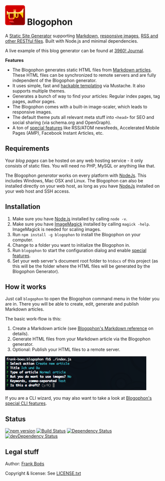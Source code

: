![](docs/blogophon.png) Blogophon
=========

A [Static Site Generator](https://davidwalsh.name/introduction-static-site-generators) supporting [Markdown](docs/markdown.md), [responsive images](docs/markdown.md#images), [RSS and other RESTful files](docs/special-features.md). Built with Node.js and minimal dependencies.

A live example of this blog generator can be found at [3960! Journal](http://journal.3960.org).

**Features**

* The Blogophon generates static HTML files from [Markdown articles](docs/markdown.md). These HTML files can be synchronized to remote servers and are fully independent of the Blogophon generator.
* It uses simple, fast and [hackable templating](docs/theming.md) via Mustache. It also supports multiple themes.
* Generates a bunch of way to find your articles: Regular index pages, tag pages, author pages.
* The Blogophon comes with a built-in image-scaler, which leads to responsive images.
* The default theme puts all relevant meta stuff into `<head>` for SEO and social sharing (via schema.org and OpenGraph).
* A ton of [special features](docs/special-features.md) like RSS/ATOM newsfeeds, Accelerated Mobile Pages (AMP), Facebook Instant Articles, etc.

Requirements
------------

Your _blog pages_ can be hosted on any web hosting service - it only consists of static files. You will need no PHP, MySQL or anything like that.

The Blogophon _generator_ works on every platform with [NodeJs](https://nodejs.org/en/). This includes Windows, Mac OSX and Linux. The Blogophon can also be installed directly on your web host, as long as you have [NodeJs](https://nodejs.org/en/) installed on your web host and SSH access.

Installation
------------

1. Make sure you have [Node.js](https://nodejs.org/) installed by calling `node -v`.
1. Make sure you have [ImageMagick](http://www.imagemagick.org/) installed by calling `magick -help`. ImageMagick is needed for scaling images.
1. Run `npm install -g blogophon` to install the Blogophon on your computer.
1. Change to a folder you want to initialize the Blogophon in.
1. Run `blogophon` to start the configuration dialog and enable [special features](docs/special-features.md).
1. Set your web server's document root folder to `htdocs` of this project (as this will be the folder where the HTML files will be generated by the Blogophon Generator).

How it works
------------

Just call `blogophon` to open the Blogophon command menu in the folder you are in. There you will be able to create, edit, generate and publish Markdown articles.

The basic work-flow is this:

1. Create a Markdown article (see [Blogophon's Markdown reference](docs/markdown.md) on details).
2. Generate HTML files from your Markdown article via the Blogophon generator.
3. Optional: Publish your HTML files to a remote server.

![The main menu in action.](docs/example.png)

If you are a CLI wizard, you may also want to take a look at [Blogophon's special CLI features](docs/advanced-stuff.md).

Status
-------

[![npm version](https://badge.fury.io/js/blogophon.svg)](https://badge.fury.io/js/blogophon)
[![Build Status](https://travis-ci.org/fboes/blogophon.svg?branch=master)](https://travis-ci.org/fboes/blogophon)
[![Dependency Status](https://david-dm.org/fboes/blogophon/status.svg)](https://david-dm.org/fboes/blogophon)
[![devDependency Status](https://david-dm.org/fboes/blogophon/dev-status.svg)](https://david-dm.org/fboes/blogophon?type=dev)

Legal stuff
-----------

Author: [Frank Boës](http://3960.org)

Copyright & license: See [LICENSE.txt](LICENSE.txt)
